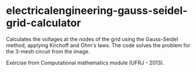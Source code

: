 # electricalengineering-gauss-seidel-grid-calculator
Calculates the voltages at the nodes of the grid using the Gauss-Seidel method, applying Kirchoff and Ohm's laws.
The code solves the problem for the 3-mesh circuit from the image.

Exercise from Computational mathematics module (UFRJ - 2013).
